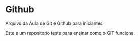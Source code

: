 # Github

Arquivo da Aula de Git e Github para iniciantes

Este e um repositorio teste para ensinar como o GIT funciona.
